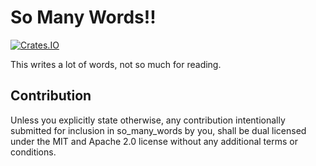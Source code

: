 So Many Words!!
================================

[![Crates.IO](https://img.shields.io/crates/v/so_many_words.svg)](https://crates.rs/crates/so_many_words)

This writes a lot of words, not so much for reading.

## Contribution
Unless you explicitly state otherwise, any contribution intentionally submitted for inclusion in so_many_words by you,
shall be dual licensed under the MIT and Apache 2.0 license without any additional terms or conditions.

